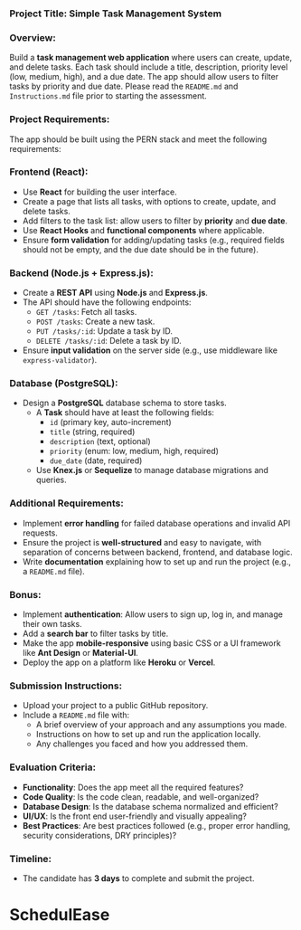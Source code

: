 ### **Project Title**: Simple Task Management System

### **Overview**:

Build a **task management web application** where users can create, update, and delete tasks. Each task should include a title, description, priority level (low, medium, high), and a due date. The app should allow users to filter tasks by priority and due date. Please read the `README.md` and `Instructions.md` file prior to starting the assessment.

### **Project Requirements**:

The app should be built using the PERN stack and meet the following requirements:

### **Frontend (React)**:

- Use **React** for building the user interface.
- Create a page that lists all tasks, with options to create, update, and delete tasks.
- Add filters to the task list: allow users to filter by **priority** and **due date**.
- Use **React Hooks** and **functional components** where applicable.
- Ensure **form validation** for adding/updating tasks (e.g., required fields should not be empty, and the due date should be in the future).

### **Backend (Node.js + Express.js)**:

- Create a **REST API** using **Node.js** and **Express.js**.
- The API should have the following endpoints:
  - `GET /tasks`: Fetch all tasks.
  - `POST /tasks`: Create a new task.
  - `PUT /tasks/:id`: Update a task by ID.
  - `DELETE /tasks/:id`: Delete a task by ID.
- Ensure **input validation** on the server side (e.g., use middleware like `express-validator`).

### **Database (PostgreSQL)**:

- Design a **PostgreSQL** database schema to store tasks.
  - A **Task** should have at least the following fields:
    - `id` (primary key, auto-increment)
    - `title` (string, required)
    - `description` (text, optional)
    - `priority` (enum: low, medium, high, required)
    - `due_date` (date, required)
  - Use **Knex.js** or **Sequelize** to manage database migrations and queries.

### **Additional Requirements**:

- Implement **error handling** for failed database operations and invalid API requests.
- Ensure the project is **well-structured** and easy to navigate, with separation of concerns between backend, frontend, and database logic.
- Write **documentation** explaining how to set up and run the project (e.g., a `README.md` file).

### **Bonus**:

- Implement **authentication**: Allow users to sign up, log in, and manage their own tasks.
- Add a **search bar** to filter tasks by title.
- Make the app **mobile-responsive** using basic CSS or a UI framework like **Ant Design** or **Material-UI**.
- Deploy the app on a platform like **Heroku** or **Vercel**.

### **Submission Instructions**:

- Upload your project to a public GitHub repository.
- Include a `README.md` file with:
  - A brief overview of your approach and any assumptions you made.
  - Instructions on how to set up and run the application locally.
  - Any challenges you faced and how you addressed them.

### **Evaluation Criteria**:

- **Functionality**: Does the app meet all the required features?
- **Code Quality**: Is the code clean, readable, and well-organized?
- **Database Design**: Is the database schema normalized and efficient?
- **UI/UX**: Is the front end user-friendly and visually appealing?
- **Best Practices**: Are best practices followed (e.g., proper error handling, security considerations, DRY principles)?

### **Timeline**:

- The candidate has **3 days** to complete and submit the project.
# SchedulEase
